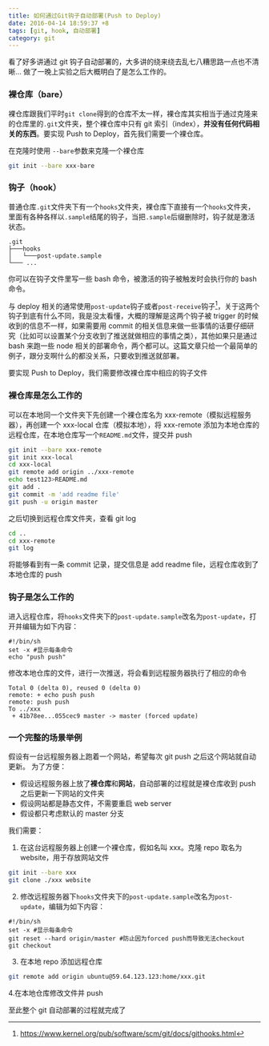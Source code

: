 ```yaml
---
title: 如何通过Git钩子自动部署(Push to Deploy)
date: 2016-04-14 18:59:37 +8
tags: [git, hook, 自动部署]
category: git
---
```


看了好多讲通过 git 钩子自动部署的，大多讲的绕来绕去乱七八糟思路一点也不清晰…
做了一晚上实验之后大概明白了是怎么工作的。

### 裸仓库（bare）

裸仓库跟我们平时`git clone`得到的仓库不太一样，裸仓库其实相当于通过克隆来的仓库里的`.git`文件夹，整个裸仓库中只有 git 索引（index），**并没有任何代码相关的东西**。要实现 Push to Deploy，首先我们需要一个裸仓库。

在克隆时使用 `--bare`参数来克隆一个裸仓库

```bash
git init --bare xxx-bare
```

### 钩子（hook）

普通仓库`.git`文件夹下有一个`hooks`文件夹，裸仓库下直接有一个`hooks`文件夹，里面有各种各样以`.sample`结尾的钩子，当把`.sample`后缀删除时，钩子就是激活状态。

```
.git
├───hooks
│   └───post-update.sample
└─── ...
```

你可以在钩子文件里写一些 bash 命令，被激活的钩子被触发时会执行你的 bash 命令。

与 deploy 相关的通常使用`post-update`钩子或者`post-receive`钩子[^1]，关于这两个钩子到底有什么不同，我是没太看懂，大概的理解是这两个钩子被 trigger 的时候收到的信息不一样，如果需要用 commit 的相关信息来做一些事情的话要仔细研究（比如可以设置某个分支收到了推送就做相应的事情之类），其他如果只是通过 bash 来跑一些 node 相关的部署命令，两个都可以。这篇文章只给一个最简单的例子，跟分支啊什么的都没关系，只要收到推送就部署。

要实现 Push to Deploy，我们需要修改裸仓库中相应的钩子文件

### 裸仓库是怎么工作的

可以在本地同一个文件夹下先创建一个裸仓库名为 xxx-remote（模拟远程服务器），再创建一个 xxx-local 仓库（模拟本地），将 xxx-remote 添加为本地仓库的远程仓库，在本地仓库写一个`README.md`文件，提交并 push

```bash
git init --bare xxx-remote
git init xxx-local
cd xxx-local
git remote add origin ../xxx-remote
echo test123>README.md
git add .
git commit -m 'add readme file'
git push -u origin master
```

之后切换到远程仓库文件夹，查看 git log

```bash
cd ..
cd xxx-remote
git log
```

将能够看到有一条 commit 记录，提交信息是 add readme file，远程仓库收到了本地仓库的 push

### 钩子是怎么工作的

进入远程仓库，将`hooks`文件夹下的`post-update.sample`改名为`post-update`，打开并编辑为如下内容：

```
#!/bin/sh
set -x #显示每条命令
echo "push push"
```

修改本地仓库的文件，进行一次推送，将会看到远程服务器执行了相应的命令

```
Total 0 (delta 0), reused 0 (delta 0)
remote: + echo push push
remote: push push
To ../xxx
 + 41b78ee...055cec9 master -> master (forced update)
```

### 一个完整的场景举例

假设有一台远程服务器上跑着一个网站，希望每次 git push 之后这个网站就自动更新。
为了方便：

- 假设远程服务器上放了**裸仓库**和**网站**，自动部署的过程就是裸仓库收到 push 之后更新一下网站的文件夹
- 假设网站都是静态文件，不需要重启 web server
- 假设都只考虑默认的 master 分支

我们需要：

1. 在这台远程服务器上创建一个裸仓库，假如名叫 xxx。克隆 repo 取名为 website，用于存放网站文件

```bash
git init --bare xxx
git clone ./xxx website
```

2. 修改远程服务器下`hooks`文件夹下的`post-update.sample`改名为`post-update`，编辑为如下内容：

```
#!/bin/sh
set -x #显示每条命令
git reset --hard origin/master #防止因为forced push而导致无法checkout
git checkout
```

3. 在本地 repo 添加远程仓库

```bash
git remote add origin ubuntu@59.64.123.123:home/xxx.git
```

4.在本地仓库修改文件并 push

至此整个 git 自动部署的过程就完成了

[^1]: https://www.kernel.org/pub/software/scm/git/docs/githooks.html
